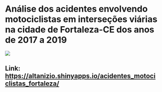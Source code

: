 # Análise dos acidentes envolvendo motociclistas em interseções viárias na cidade de Fortaleza-CE dos anos de 2017 a 2019

![](https://github.com/altanizio/R-Dashboard-Shyne-motociclistas/Imagens/app.gif?raw=true)

## Link: https://altanizio.shinyapps.io/acidentes_motociclistas_fortaleza/
